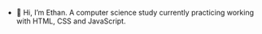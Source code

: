 - 👋 Hi, I’m Ethan. A computer science study currently practicing working with HTML, CSS and JavaScript.
